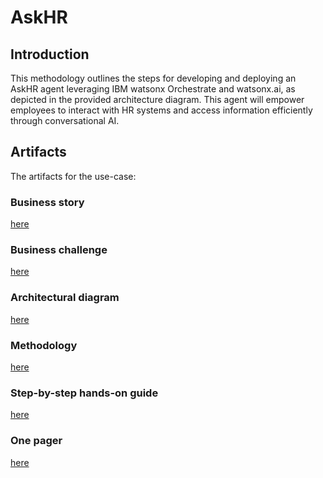 # AskHR

## Introduction

This methodology outlines the steps for developing and deploying an AskHR agent leveraging IBM watsonx Orchestrate and watsonx.ai, as depicted in the provided architecture diagram. This agent will empower employees to interact with HR systems and access information efficiently through conversational AI.


## Artifacts

The artifacts for the use-case:

### Business story 
[here](https://yourproject.readthedocs.io/en/latest/)

### Business challenge 
[here](https://yourproject.readthedocs.io/en/latest/)

### Architectural diagram 
[here](https://yourproject.readthedocs.io/en/latest/)

### Methodology 
[here](https://yourproject.readthedocs.io/en/latest/)

### Step-by-step hands-on guide 
[here](https://yourproject.readthedocs.io/en/latest/)

### One pager
[here](https://yourproject.readthedocs.io/en/latest/)